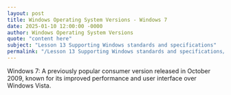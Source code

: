 ```yaml
---
layout: post
title: Windows Operating System Versions - Windows 7
date: 2025-01-10 12:00:00 -0000
author: Windows Operating System Versions
quote: "content here"
subject: "Lesson 13 Supporting Windows standards and specifications"
permalink: "/Lesson 13 Supporting Windows standards and specifications/Windows Operating System Versions/Windows Operating System Versions - Windows 7"
---
```


Windows 7: A previously popular consumer version released in October 2009, known for its improved performance and user interface over Windows Vista.
